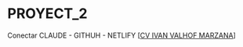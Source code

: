 # PROYECT_2
Conectar CLAUDE - GITHUH - NETLIFY
[[CV IVAN VALHOF MARZANA](https://proyjectt2.netlify.app/)]
